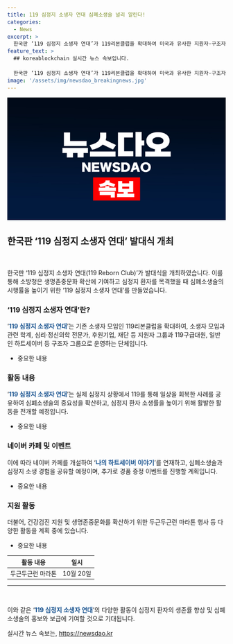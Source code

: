 ```yaml
---
title: 119 심정지 소생자 연대 심폐소생술 널리 알린다!
categories:
  - News
excerpt: >
  한국판 ‘119 심정지 소생자 연대’가 119리본클럽을 확대하여 미국과 유사한 지원자·구조자 그룹을 구성하고, 네이버 카페를 통해 심정지 소생 경험을 공유합니다. 이를 통해 생명존중문화에 기여하고 심폐소생술의 중요성을 알리며, 심정지 환자 소생률을 높일 계획입니다. 또한, 다양한 지원 활동과 이벤트를 통해 소생자들의 건강한 생활을 돕고, 생명존중문화를 확산하는 캠페인을 펼치며 다양한 활동을 추진할 예정입니다. 
feature_text: >
  ## koreablockchain 실시간 뉴스 속보입니다.

  한국판 ‘119 심정지 소생자 연대’가 119리본클럽을 확대하여 미국과 유사한 지원자·구조자 그룹을 구성하고, 네이버 카페를 통해 심정지 소생 경험을 공유합니다. 이를 통해 생명존중문화에 기여하고 심폐소생술의 중요성을 알리며, 심정지 환자 소생률을 높일 계획입니다. 또한, 다양한 지원 활동과 이벤트를 통해 소생자들의 건강한 생활을 돕고, 생명존중문화를 확산하는 캠페인을 펼치며 다양한 활동을 추진할 예정입니다. 
image: '/assets/img/newsdao_breakingnews.jpg'
---
```


<p><img src="/assets/img/newsdao_breakingnews.jpg" alt="koreablockchain 속보" /></p>

<h2 data-ke-size="size26">한국판 ‘119 심정지 소생자 연대’ 발대식 개최</h2>

<p data-ke-size="size16">&nbsp;</p>

<p>한국판 ‘119 심정지 소생자 연대(119 Reborn Club)’가 발대식을 개최하였습니다. 이를 통해 소방청은 생명존중문화 확산에 기여하고 심정지 환자를 목격했을 때 심폐소생술의 시행률을 높이기 위한 ‘119 심정지 소생자 연대’를 만들었습니다.</p>

<h3 data-ke-size="size22">‘119 심정지 소생자 연대’란?</h3>

<p data-ke-size="size16">‘<b><span style="color: #1a5490;">119 심정지 소생자 연대</span></b>’는 기존 소생자 모임인 119리본클럽을 확대하여, 소생자 모임과 관련 학계, 심리·정신의학 전문가, 후원기업, 재단 등 지원자 그룹과 119구급대원, 일반인 하트세이버 등 구조자 그룹으로 운영하는 단체입니다.</p>

<ul>
<li>중요한 내용</li>
</ul>

<h3 data-ke-size="size22">활동 내용</h3>

<p data-ke-size="size16">‘<b><span style="color: #1a5490;">119 심정지 소생자 연대</span></b>’는 실제 심정지 상황에서 119를 통해 일상을 회복한 사례를 공유하여 심폐소생술의 중요성을 확산하고, 심정지 환자 소생률을 높이기 위해 활발한 활동을 전개할 예정입니다.</p>

<ul>
<li>중요한 내용</li>
</ul>

<h3 data-ke-size="size22">네이버 카페 및 이벤트</h3>

<p data-ke-size="size16">이에 따라 네이버 카페를 개설하여 ‘<b><span style="color: #1a5490;">나의 하트세이버 이야기</span></b>’를 연재하고, 심폐소생술과 심정지 소생 경험을 공유할 예정이며, 추가로 경품 증정 이벤트를 진행할 계획입니다.</p>

<ul>
<li>중요한 내용</li>
</ul>

<h3 data-ke-size="size22">지원 활동</h3>

<p data-ke-size="size16">더불어, 건강검진 지원 및 생명존중문화를 확산하기 위한 두근두근런 마라톤 행사 등 다양한 활동을 계획 중에 있습니다.</p>

<ul>
<li>중요한 내용</li>
</ul>

<table>
    <thead>
        <tr>
            <th style="text-align: center;">활동 내용</th>
            <th style="text-align: center;">일시</th>
        </tr>
    </thead>
    <tbody>
        <tr>
            <td style="text-align: center;">두근두근런 마라톤</td>
            <td style="text-align: center;">10월 20일</td>
        </tr>
    </tbody>
</table>

<hr>

<p data-ke-size="size16">&nbsp;</p>

<p>이와 같은 ‘<b><span style="color: #1a5490;">119 심정지 소생자 연대</span></b>’의 다양한 활동이 심정지 환자의 생존률 향상 및 심폐소생술의 홍보와 보급에 기여할 것으로 기대됩니다.</p>
실시간 뉴스 속보는, <a href="https://newsdao.kr" rel="dofollow">https://newsdao.kr</a>


